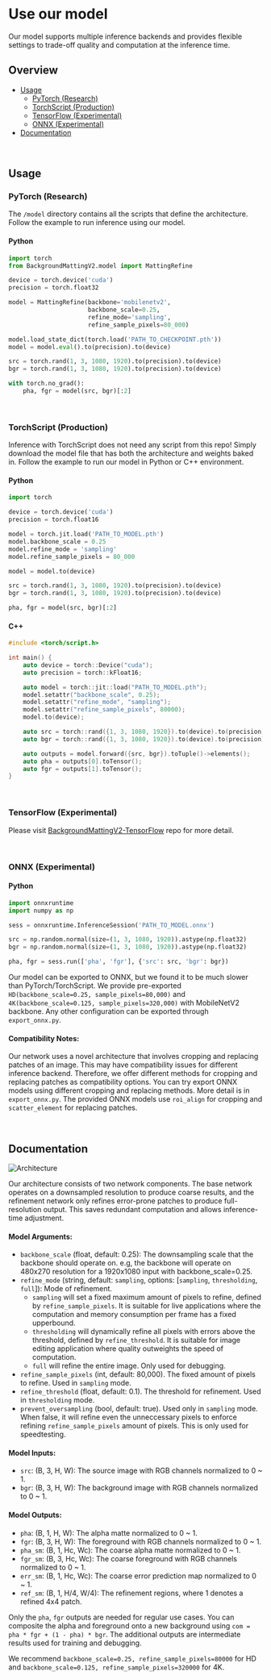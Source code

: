 # Use our model
Our model supports multiple inference backends and provides flexible settings to trade-off quality and computation at the inference time.

## Overview
* [Usage](#usage)
    * [PyTorch (Research)](#pytorch-research)
    * [TorchScript (Production)](#torchscript-production)
    * [TensorFlow (Experimental)](#tensorflow-experimental)
    * [ONNX (Experimental)](#onnx-experimental)
* [Documentation](#documentation)

&nbsp;

## Usage


### PyTorch (Research)

The `/model` directory contains all the scripts that define the architecture. Follow the example to run inference using our model.

#### Python

```python
import torch
from BackgroundMattingV2.model import MattingRefine

device = torch.device('cuda')
precision = torch.float32

model = MattingRefine(backbone='mobilenetv2',
                      backbone_scale=0.25,
                      refine_mode='sampling',
                      refine_sample_pixels=80_000)

model.load_state_dict(torch.load('PATH_TO_CHECKPOINT.pth'))
model = model.eval().to(precision).to(device)

src = torch.rand(1, 3, 1080, 1920).to(precision).to(device)
bgr = torch.rand(1, 3, 1080, 1920).to(precision).to(device)

with torch.no_grad():
    pha, fgr = model(src, bgr)[:2]
```

&nbsp;

### TorchScript (Production)

Inference with TorchScript does not need any script from this repo! Simply download the model file that has both the architecture and weights baked in. Follow the example to run our model in Python or C++ environment.

#### Python

```python
import torch

device = torch.device('cuda')
precision = torch.float16

model = torch.jit.load('PATH_TO_MODEL.pth')
model.backbone_scale = 0.25
model.refine_mode = 'sampling'
model.refine_sample_pixels = 80_000

model = model.to(device)

src = torch.rand(1, 3, 1080, 1920).to(precision).to(device)
bgr = torch.rand(1, 3, 1080, 1920).to(precision).to(device)

pha, fgr = model(src, bgr)[:2]
```

#### C++

```cpp
#include <torch/script.h>

int main() {
    auto device = torch::Device("cuda");
    auto precision = torch::kFloat16;

    auto model = torch::jit::load("PATH_TO_MODEL.pth");
    model.setattr("backbone_scale", 0.25);
    model.setattr("refine_mode", "sampling");
    model.setattr("refine_sample_pixels", 80000);
    model.to(device);

    auto src = torch::rand({1, 3, 1080, 1920}).to(device).to(precision);
    auto bgr = torch::rand({1, 3, 1080, 1920}).to(device).to(precision);

    auto outputs = model.forward({src, bgr}).toTuple()->elements();
    auto pha = outputs[0].toTensor();
    auto fgr = outputs[1].toTensor();
}
```
&nbsp;

### TensorFlow (Experimental)

Please visit [BackgroundMattingV2-TensorFlow](https://github.com/PeterL1n/BackgroundMattingV2-TensorFlow) repo for more detail.

&nbsp;

### ONNX (Experimental)

#### Python
```python
import onnxruntime
import numpy as np

sess = onnxruntime.InferenceSession('PATH_TO_MODEL.onnx')

src = np.random.normal(size=(1, 3, 1080, 1920)).astype(np.float32)
bgr = np.random.normal(size=(1, 3, 1080, 1920)).astype(np.float32)

pha, fgr = sess.run(['pha', 'fgr'], {'src': src, 'bgr': bgr})
```

Our model can be exported to ONNX, but we found it to be much slower than PyTorch/TorchScript. We provide pre-exported `HD(backbone_scale=0.25, sample_pixels=80,000)` and `4K(backbone_scale=0.125, sample_pixels=320,000)` with MobileNetV2 backbone. Any other configuration can be exported through `export_onnx.py`. 

#### Compatibility Notes:

Our network uses a novel architecture that involves cropping and replacing patches
of an image. This may have compatibility issues for different inference backend.
Therefore, we offer different methods for cropping and replacing patches as
compatibility options. You can try export ONNX models using different cropping and replacing methods. More detail is in `export_onnx.py`. The provided ONNX models use `roi_align` for cropping and `scatter_element` for replacing patches.

&nbsp;

## Documentation

![Architecture](https://github.com/PeterL1n/Matting-PyTorch/blob/master/images/architecture.svg?raw=true)

Our architecture consists of two network components. The base network operates on a downsampled resolution to produce coarse results, and the refinement network only refines error-prone patches to produce full-resolution output. This saves redundant computation and allows inference-time adjustment.

#### Model Arguments:
* `backbone_scale` (float, default: 0.25): The downsampling scale that the backbone should operate on. e.g, the backbone will operate on 480x270 resolution for a 1920x1080 input with backbone_scale=0.25.
* `refine_mode` (string, default: `sampling`, options: [`sampling`, `thresholding`, `full`]): Mode of refinement. 
    * `sampling` will set a fixed maximum amount of pixels to refine, defined by `refine_sample_pixels`. It is suitable for live applications where the computation and memory consumption per frame has a fixed upperbound.
    * `thresholding` will dynamically refine all pixels with errors above the threshold, defined by `refine_threshold`. It is suitable for image editing application where quality outweights the speed of computation.
    * `full` will refine the entire image. Only used for debugging.
* `refine_sample_pixels` (int, default: 80,000). The fixed amount of pixels to refine. Used in `sampling` mode.
* `refine_threshold` (float, default: 0.1). The threshold for refinement. Used in `thresholding` mode.
* `prevent_oversampling` (bool, default: true). Used only in `sampling` mode. When false, it will refine even the unneccessary pixels to enforce refining `refine_sample_pixels` amount of pixels. This is only used for speedtesting.

#### Model Inputs:
* `src`: (B, 3, H, W): The source image with RGB channels normalized to 0 ~ 1.
* `bgr`: (B, 3, H, W): The background image with RGB channels normalized to 0 ~ 1.

#### Model Outputs:
* `pha`: (B, 1, H, W): The alpha matte normalized to 0 ~ 1.
* `fgr`: (B, 3, H, W): The foreground with RGB channels normalized to 0 ~ 1.
* `pha_sm`: (B, 1, Hc, Wc): The coarse alpha matte normalized to 0 ~ 1.
* `fgr_sm`: (B, 3, Hc, Wc): The coarse foreground with RGB channels normalized to 0 ~ 1.
* `err_sm`: (B, 1, Hc, Wc): The coarse error prediction map normalized to 0 ~ 1.
* `ref_sm`: (B, 1, H/4, W/4): The refinement regions, where 1 denotes a refined 4x4 patch.

Only the `pha`, `fgr` outputs are needed for regular use cases. You can composite the alpha and foreground onto a new background using `com = pha * fgr + (1 - pha) * bgr`. The additional outputs are intermediate results used for training and debugging.


We recommend `backbone_scale=0.25, refine_sample_pixels=80000` for HD and `backbone_scale=0.125, refine_sample_pixels=320000` for 4K.
